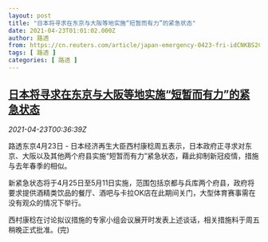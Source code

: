 ```yaml
---
layout: post
title: "日本将寻求在东京与大阪等地实施“短暂而有力”的紧急状态"
date: 2021-04-23T01:01:02.000Z
author: 路透
from: https://cn.reuters.com/article/japan-emergency-0423-fri-idCNKBS2CA013
tags: [ 路透 ]
categories: [ 路透 ]
---
```

<!--1619139662000-->
[日本将寻求在东京与大阪等地实施“短暂而有力”的紧急状态](https://cn.reuters.com/article/japan-emergency-0423-fri-idCNKBS2CA013)
------

<div>
<div><i>2021-04-23T00:36:39Z</i></div><p>路透东京4月23日 - 日本经济再生大臣西村康稔周五表示，日本政府正寻求对东京、大阪以及其他两个府县实施“短暂而有力”紧急状态，藉此抑制新冠疫情，措施与去年春季的相似。</p><p>新紧急状态将于4月25日至5月11日实施，范围包括京都与兵库两个府县，政府将要求提供酒精类饮品的餐厅、酒吧与卡拉OK店在此期间关门，大型体育赛事需在没有观众的情况下举行。</p><p>西村康稔在讨论拟议措施的专家小组会议展开时发表上述谈话，相关措施料于周五稍晚正式批准。(完)</p>
</div>
